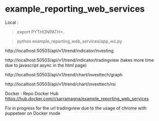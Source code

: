 # example_reporting_web_services


Local :

>export PYTHONPATH=.

>python example_reporting_web_services/app_ws.py

http://localhost:50503/api/v1/trend/indicator/investing

http://localhost:50503/api/v1/trend/indicator/tradingview (takes more time due to javascript async in the html page)

http://localhost:50503/api/v1/trend/chart/investtech/graph

http://localhost:50503/api/v1/trend/chart/investtech/rsi


Docker :
Repo Docker Hub
https://hub.docker.com/r/sarramagna/example_reporting_web_services

Fix in progress for the url tradingview due to the usage of chrome with puppeteer on Docker mode

